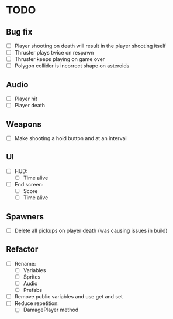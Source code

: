 # TODO

## Bug fix

- [ ] Player shooting on death will result in the player shooting itself
- [ ] Thruster plays twice on respawn
- [ ] Thruster keeps playing on game over
- [ ] Polygon collider is incorrect shape on asteroids

## Audio

- [ ] Player hit
- [ ] Player death

## Weapons

- [ ] Make shooting a hold button and at an interval

## UI

- [ ] HUD:
  - [ ] Time alive
- [ ] End screen:
  - [ ] Score
  - [ ] Time alive

## Spawners

- [ ] Delete all pickups on player death (was causing issues in build)

## Refactor

- [ ] Rename:
  - [ ] Variables
  - [ ] Sprites
  - [ ] Audio
  - [ ] Prefabs
- [ ] Remove public variables and use get and set
- [ ] Reduce repetition:
  - [ ] DamagePlayer method
